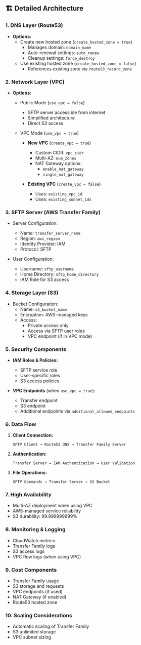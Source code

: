 ## 🏗 Detailed Architecture

### 1. DNS Layer (Route53)
- **Options:**
  - Create new hosted zone (`create_hosted_zone = true`)
    - Manages domain: `domain_name`
    - Auto-renewal settings: `auto_renew`
    - Cleanup settings: `force_destroy`
  - Use existing hosted zone (`create_hosted_zone = false`)
    - References existing zone via `route53_record_zone`

### 2. Network Layer (VPC)
- **Options:**
  - Public Mode (`use_vpc = false`)
    - SFTP server accessible from internet
    - Simplified architecture
    - Direct S3 access
  
  - VPC Mode (`use_vpc = true`)
    - **New VPC** (`create_vpc = true`)
      - Custom CIDR: `vpc_cidr`
      - Multi-AZ: `num_zones`
      - NAT Gateway options:
        - `enable_nat_gateway`
        - `single_nat_gateway`
    
    - **Existing VPC** (`create_vpc = false`)
      - Uses: `existing_vpc_id`
      - Uses: `existing_subnet_ids`

### 3. SFTP Server (AWS Transfer Family)
- Server Configuration:
  - Name: `transfer_server_name`
  - Region: `aws_region`
  - Identity Provider: IAM
  - Protocol: SFTP

- User Configuration:
  - Username: `sftp_username`
  - Home Directory: `sftp_home_directory`
  - IAM Role for S3 access

### 4. Storage Layer (S3)
- Bucket Configuration:
  - Name: `s3_bucket_name`
  - Encryption: AWS-managed keys
  - Access:
    - Private access only
    - Access via SFTP user roles
    - VPC endpoint (if in VPC mode)

### 5. Security Components
- **IAM Roles & Policies:**
  - SFTP service role
  - User-specific roles
  - S3 access policies

- **VPC Endpoints** (when `use_vpc = true`):
  - Transfer endpoint
  - S3 endpoint
  - Additional endpoints via `additional_allowed_endpoints`

### 6. Data Flow
1. **Client Connection:**
   ```
   SFTP Client → Route53 DNS → Transfer Family Server
   ```

2. **Authentication:**
   ```
   Transfer Server → IAM Authentication → User Validation
   ```

3. **File Operations:**
   ```
   SFTP Commands → Transfer Server → S3 Bucket
   ```

### 7. High Availability
- Multi-AZ deployment when using VPC
- AWS-managed service reliability
- S3 durability: 99.999999999%

### 8. Monitoring & Logging
- CloudWatch metrics
- Transfer Family logs
- S3 access logs
- VPC flow logs (when using VPC)

### 9. Cost Components
- Transfer Family usage
- S3 storage and requests
- VPC endpoints (if used)
- NAT Gateway (if enabled)
- Route53 hosted zone

### 10. Scaling Considerations
- Automatic scaling of Transfer Family
- S3 unlimited storage
- VPC subnet sizing
